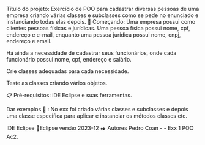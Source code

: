 Título do projeto: Exercício de POO para cadastrar diversas pessoas de uma empresa criando  várias classes e subclasses como se pede no enunciado e instanciando todas elas depois.
🚀 Começando: Uma empresa possui como clientes pessoas físicas e jurídicas. Uma pessoa física possui nome, cpf, endereço e e-mail, enquanto uma pessoa jurídica possui nome, cnpj, endereço e email.

Há ainda a necessidade de cadastrar seus funcionários, onde cada funcionário possui nome, cpf, endereço e salário.

Crie classes adequadas para cada necessidade.

Teste as classes criando vários objetos.

📋 Pré-requisitos: iDE Eclipse e suas ferramentas.

Dar exemplos 🔧 : No exx foi criado várias classes e subclasses e depois uma classe especifica para aplicar e instanciar os métodos classes etc.

IDE Eclipse 📌Eclipse versão 2023-12 ✒️ Autores Pedro Coan - - Exx 1 POO Ac2.
